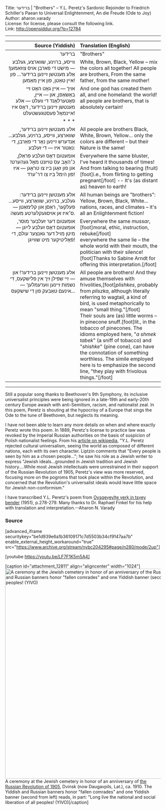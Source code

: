 <html>
<head></head>
<body>
Title: בּרידער | "Brothers" – Y.L. Peretz's Sardonic Rejoinder to Friedrich Schiller's Paean to Universal Enlightenment, An die Freude (Ode to Joy)<br />
Author: aharon.varady<br />
License: for license, please consult the following link.<br />
Link: <a href="http://opensiddur.org/?p=12784">http://opensiddur.org/?p=12784</a>
<p />
<hr />

<table style="margin-left: auto;margin-right: auto;" class="draggable">
<thead><tr><th id="x" style="text-align: right;">Source (Yiddish)</th><th style="text-align: left;">Translation (English)</th></tr></thead>
<tbody>
<tr><td style="vertical-align:top;" width="46%">
<div class="yiddish" style="text-align: right;"><span lang="he">
ברידער
</span></div>
</td>
 
<td style="vertical-align:top;" width="53%">
<div class="english">
"Brothers"
</div>
</td></tr>


<tr><td style="vertical-align:top;" width="46%">
<div class="yiddish" style="text-align: right;"><span lang="he">
ווייסע, ברוינע, שווארצע, געלבע —
מישט די פארבן אויס צוזאמען!
אַלע מענטשן זיינען ברידער...
פון איין טאַטן, פון איין מאַמען!
</span></div>
</td>
 
<td style="vertical-align:top;" width="53%">
<div class="english">
White, Brown, Black, Yellow –
mix the colors all together!
All people are brothers,
From the same father, from the same mother!
</div>
</td></tr>


<tr><td style="vertical-align:top;" width="46%">
<div class="yiddish" style="text-align: right;"><span lang="he">
אויך — איין גאָט האָט זיי באַשאַפן,
און — איין, פאָטערלאַנד די וועלט —
אלע מענטשן זיינען ברידער,
דאָס איז איינמאָל פעסטגעשטעלט!
</span></div>
</td>
 
<td style="vertical-align:top;" width="53%">
<div class="english">
And one god has created them all,
and one homeland: the world!
all people are brothers,
that is absolutely certain!
</div>
</td></tr>

<tr><td><div class="liturgy" style="text-align: right;"><span lang="he">* * *</td><td></td></tr>

<tr><td style="vertical-align:top;" width="46%">
<div class="yiddish" style="text-align: right;"><span lang="he">
אלע מענטשן זיינען ברידער,
שווארצע, ווייסע, ברוינע, געלבע...
אַנדערש זיינען נאָר די פאַרבן,
די נאַטור איז — די זעלבע:
</span></div>
</td>
 
<td style="vertical-align:top;" width="53%">
<div class="english">
All people are brothers
Black, White, Brown, Yellow...
only the colors are different –
but their Nature is the same!
</div>
</td></tr>


<tr><td style="vertical-align:top;" width="46%">
<div class="yiddish" style="text-align: right;"><span lang="he">
אומעטום דאָס זעלבע פּראַלן,
כ׳האָב עס טויזנט מאָל געהערט!
און פון זאָגן ביז צו טראָגן —
איז פון הימל ביז צו דר׳ערד!
</span></div>
</td>
 
<td style="vertical-align:top;" width="53%">
<div class="english">
Everywhere the same bluster,
I've heard it thousands of times!
And from talking to bearing (fruit)[foot]i.e., from flirting to getting pregnant[/foot] --
It's (as distant as) heaven to earth!
</div>
</td></tr>


<tr><td style="vertical-align:top;" width="46%">
<div class="yiddish" style="text-align: right;"><span lang="he">
אלע מענטשן זיינען ברידער:
געלבע, ברוינע, שוואַרצע, װײסע...
פעלקער, ראַסן און קלימאַטן —
ס׳איז אן אויסגעקלערטע מעשה.
</span></div>
</td>
 
<td style="vertical-align:top;" width="53%">
<div class="english">
All human beings are "brothers":
Yellow, Brown, Black, White...
nations, races, and climates –
it's all an Enlightenment fiction!
</div>
</td></tr>


<tr><td style="vertical-align:top;" width="46%">
<div class="yiddish" style="text-align: right;"><span lang="he">
אומעטום דער זעלבער מוסר,
אומעטום דאָס זעלבע לײַגן —
מיטן מויל דער גאנצער עולם,
די פּאָליטיקער מיט שווײַגן!
</span></div>
</td>
 
<td style="vertical-align:top;" width="53%">
<div class="english">
Everywhere the same <em>mussar</em>, [foot]moral, ethic, instruction, rebuke[/foot]&nbsp;<br />
everywhere the same lie –
the whole world with their mouth,
the politician with their silence![foot]Thanks to Sabine Arndt for offering this interpretation.[/foot]
</div>
</td></tr>


<tr><td style="vertical-align:top;" width="46%">
<div class="yiddish" style="text-align: right;"><span lang="he">
אלע מענטשן זיינען ברידער!
און — זיי שפּילן זיך אין פלישקעס,
די נשמות זיינען ווערעמלעך —
אינעם טאַבעק פון די שישקעס...
</span></div>
</td>
 
<td style="vertical-align:top;" width="53%">
<div class="english">
All people are brothers!
And they amuse themselves with frivolities,[foot]<em>plishkes</em>, probably from <em>pliszka</em>, although literally referring to wagtail, a kind of bird, is used metaphorically to mean "small thing."[/foot]&nbsp;<br />
Their souls are (as) little worms –
in pinecone snuff.[foot]lit., in the tobacco of pinecones. The idioms employed here, "<em>a shmek tabek</em>" (a sniff of tobacco) and "<em>shishke</em>" (pine cone), can have the connotation of something worthless. The simile employed here is to emphasize the second line, "they play with frivolous things."[/foot]
</div>
</td></tr></tbody></table>

<hr />

Still a popular song thanks to Beethoven's 9th Symphony, its inclusive universalist principles were being ignored in a late-19th and early-20th century Europe awash with anti-Semitism, racism, and nationalist zeal. In this poem, Peretz is shouting at the hypocrisy of a Europe that sings the Ode to the tune of Beethoven, but neglects its meaning.

I have not been able to learn any more details on when and where exactly Peretz wrote this poem. In 1889, Peretz's license to practice law was revoked by the Imperial Russian authorities on the basis of suspicion of Polish nationalist feelings. From his <a href="https://en.wikipedia.org/wiki/I._L._Peretz">article on wikipedia</a>, "Y.L. Peretz rejected cultural universalism, seeing the world as composed of different nations, each with its own character. Liptzin comments that "Every people is seen by him as a chosen people..."; he saw his role as a Jewish writer to express "Jewish ideals...grounded in Jewish tradition and Jewish history....While most Jewish intellectuals were unrestrained in their support of the Russian Revolution of 1905, Peretz's view was more reserved, focusing more on the pogroms that took place within the Revolution, and concerned that the Revolution's universalist ideals would leave little space for Jewish non-conformism."

I have transcribed Y.L. Peretz's poem from <a href="https://archive.org/stream/nybc204295#page/n280/mode/2up">Oysgeṿeylṭe ṿerḳ in tsṿey bender</a> (1951), p.278-279. Many thanks to Dr. Raphael Finkel for his help with translation and interpretation.--Aharon N. Varady

<h3>Source</h3>

[advanced_iframe securitykey="be1d939e6a1b36109171c7d5503b34cf9147aa7b" enable_external_height_workaround="true" src="https://www.archive.org/stream/nybc204295#page/n280/mode/2up"]

[youtube https://youtu.be/LF7F1K5m5A4]

[caption id="attachment_12811" align="aligncenter" width="1024"]<a href="https://opensiddur.org/wp-content/uploads/2016/02/Ceremony-at-the-Jewish-cemetery-in-honor-of-an-anniversary-of-the-Russian-Revolution-of-1905-Dvinsk-ca.-1910.png" rel="attachment wp-att-12811"><img src="https://opensiddur.org/wp-content/uploads/2016/02/Ceremony-at-the-Jewish-cemetery-in-honor-of-an-anniversary-of-the-Russian-Revolution-of-1905-Dvinsk-ca.-1910-e1456172667940.png" alt="A ceremony at the Jewish cemetery in honor of an anniversary of the Russian Revolution of 1905, Dvinsk (now Daugavpils, Lat.), ca. 1910. The Yiddish and Russian banners honor &quot;fallen comrades&quot; and one Yiddish banner (second from left) reads, in part: &quot;Long live the national and social liberation of all peoples! (YIVO)" width="1024" height="680" class="size-full wp-image-12811" /></a> A ceremony at the Jewish cemetery in honor of an anniversary of <a href="http://www.yivoencyclopedia.org/article.aspx/Russian_Revolution_of_1905">the Russian Revolution of 1905</a>, Dvinsk (now Daugavpils, Lat.), ca. 1910. The Yiddish and Russian banners honor "fallen comrades" and one Yiddish banner (second from left) reads, in part: "Long live the national and social liberation of all peoples! (YIVO)[/caption]
</body>
</html>